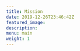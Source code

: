 ```yaml
---
title: Mission
date: 2019-12-26T23:46:42Z
featured_image:
description:
menu: main
weight: 1
---
```

